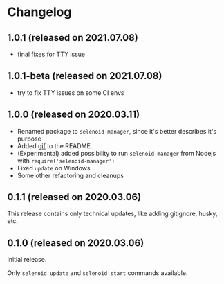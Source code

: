 # Changelog

## 1.0.1 (released on 2021.07.08)

* final fixes for TTY issue

## 1.0.1-beta (released on 2021.07.08)

* try to fix TTY issues on some CI envs

## 1.0.0 (released on 2020.03.11)

* Renamed package to `selenoid-manager`, since it's better describes it's purpose
* Added [gif](https://github.com/alex-popov-tech/selenoid-manager#selenoid-manager) to the README.
* (Experimental) added possibility to run `selenoid-manager` from Nodejs with `require('selenoid-manager')`
* Fixed `update` on Windows
* Some other refactoring and cleanups

## 0.1.1 (released on 2020.03.06)

This release contains only technical updates, like adding gitignore, husky, etc.

## 0.1.0 (released on 2020.03.06)

Initial release.

Only `selenoid update` and `selenoid start` commands available.

